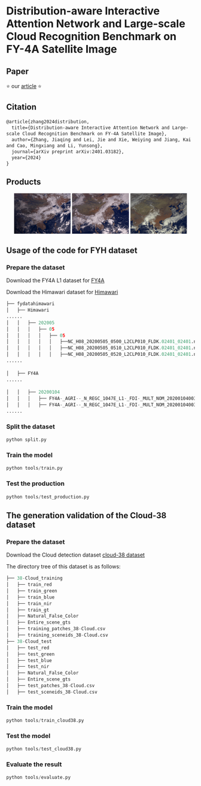 # Distribution-aware Interactive Attention Network and Large-scale Cloud Recognition Benchmark on FY-4A Satellite Image

## Paper 

⭐ our [article](https://arxiv.org/abs/2401.03182) ⭐ 

## Citation

```
@article{zhang2024distribution,
  title={Distribution-aware Interactive Attention Network and Large-scale Cloud Recognition Benchmark on FY-4A Satellite Image},
  author={Zhang, Jiaqing and Lei, Jie and Xie, Weiying and Jiang, Kai and Cao, Mingxiang and Li, Yunsong},
  journal={arXiv preprint arXiv:2401.03182},
  year={2024}
}
```
## Products

<p align="center"> <img src="Products/1.gif" width="30%">  <img src="Products\2.gif" width="30%">  <img src="Products\3.gif" width="30%"></p>

## Usage of the code for FYH dataset

### Prepare the dataset 
Download the FY4A L1 dataset for [FY4A](http://satellite.nsmc.org.cn/portalsite/Data/Satellite.aspx)

Download the Himawari dataset for [Himawari](http://www.jma-net.go.jp/msc/en/)

```python
├── fydatahimawari
│   ├── Himawari
......
│   │   ├── 202005
│   │   │   ├── 05
│   │   │   │   ├── 05
│   │   │   │   │   ├──NC_H08_20200505_0500_L2CLP010_FLDK.02401_02401.nc
│   │   │   │   │   ├──NC_H08_20200505_0510_L2CLP010_FLDK.02401_02401.nc
│   │   │   │   │   ├──NC_H08_20200505_0520_L2CLP010_FLDK.02401_02401.nc
......

│   ├── FY4A
......

│   │   ├── 20200104
│   │   │   ├── FY4A-_AGRI--_N_REGC_1047E_L1-_FDI-_MULT_NOM_20200104003000_20200104003417_4000M_V0001.HDF
│   │   │   ├── FY4A-_AGRI--_N_REGC_1047E_L1-_FDI-_MULT_NOM_20200104003418_20200104003835_4000M_V0001.HDF
......
```

### Split the dataset

```python
python split.py
```
### Train the model

```python
python tools/train.py
```
### Test the production

```python
python tools/test_production.py
```
## The generation validation of the Cloud-38 dataset

### Prepare the dataset
Download the Cloud detection dataset [cloud-38 dataset](https://github.com/SorourMo/38-Cloud-A-Cloud-Segmentation-Dataset)

The directory tree of this dataset is as follows:
```python
├── 38-Cloud_training
│   ├── train_red
│   ├── train_green
│   ├── train_blue
│   ├── train_nir
│   ├── train_gt
│   ├── Natural_False_Color
│   ├── Entire_scene_gts
│   ├── training_patches_38-Cloud.csv
│   ├── training_sceneids_38-Cloud.csv
├── 38-Cloud_test
│   ├── test_red
│   ├── test_green
│   ├── test_blue
│   ├── test_nir
│   ├── Natural_False_Color
│   ├── Entire_scene_gts
│   ├── test_patches_38-Cloud.csv
│   ├── test_sceneids_38-Cloud.csv
```
### Train the model

```python
python tools/train_cloud38.py
```
### Test the model

```python
python tools/test_cloud38.py
```
### Evaluate the result

```python
python tools/evaluate.py
```
